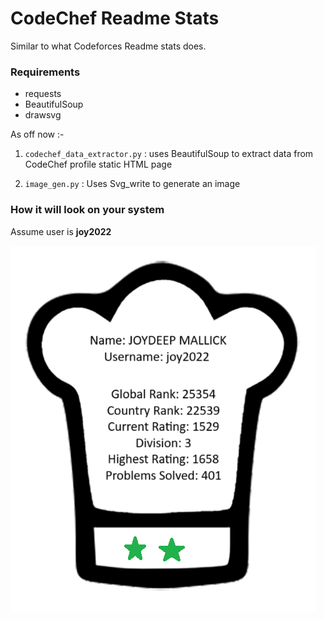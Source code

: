 # CodeChef Readme Stats

Similar to what Codeforces Readme stats does. 

### Requirements
- requests
- BeautifulSoup
- drawsvg

As off now :-

1. `codechef_data_extractor.py` : uses BeautifulSoup to extract data from CodeChef profile static HTML page

2. `image_gen.py` : Uses Svg_write to generate an image

### How it will look on your system 
Assume user is **joy2022**

![](./template/desired_style/my_chef_hat.png)